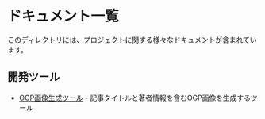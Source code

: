 # ドキュメント一覧

このディレクトリには、プロジェクトに関する様々なドキュメントが含まれています。

## 開発ツール

- [OGP画像生成ツール](./generate-ogp.md) - 記事タイトルと著者情報を含むOGP画像を生成するツール 